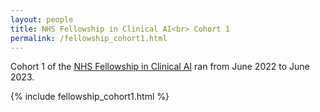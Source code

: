 ```yaml
---
layout: people
title: NHS Fellowship in Clinical AI<br> Cohort 1
permalink: /fellowship_cohort1.html
---
```


Cohort 1 of the [NHS Fellowship in Clinical AI](/fellowship.html) ran from June 2022 to June 2023.

{% include fellowship_cohort1.html %}



